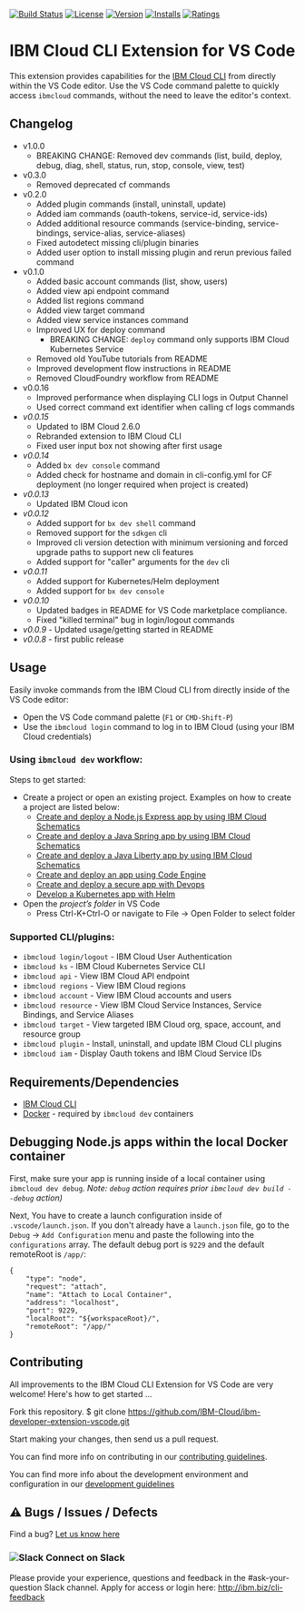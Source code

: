 [![Build Status](https://travis-ci.org/IBM-Cloud/ibm-developer-extension-vscode.svg?branch=master)](https://travis-ci.org/IBM-Cloud/ibm-developer-extension-vscode)
[![License](https://img.shields.io/badge/license-Apache%202.0-green.svg?style=flat)](https://raw.githubusercontent.com/IBM-Cloud/ibm-developer-extension-vscode/master/LICENSE.txt)
[![Version](https://img.shields.io/visual-studio-marketplace/v/IBM.ibm-developer)](https://marketplace.visualstudio.com/items?itemName=IBM.ibm-developer)
[![Installs](https://img.shields.io/visual-studio-marketplace/i/IBM.ibm-developer)](https://marketplace.visualstudio.com/items?itemName=IBM.ibm-developer)
[![Ratings](https://img.shields.io/visual-studio-marketplace/r/IBM.ibm-developer)](https://marketplace.visualstudio.com/items?itemName=IBM.ibm-developer)

# IBM Cloud CLI Extension for VS Code

This extension provides capabilities for the [IBM Cloud CLI](https://cloud.ibm.com/docs/cli/index.html) from directly within the VS Code editor. Use the VS Code command palette to quickly access `ibmcloud` commands, without the need to leave the editor's context.

## Changelog
- v1.0.0
  - BREAKING CHANGE: Removed dev commands (list, build, deploy, debug, diag, shell, status, run, stop, console, view, test)
- v0.3.0
  - Removed deprecated cf commands
- v0.2.0
  - Added plugin commands (install, uninstall, update)
  - Added iam commands (oauth-tokens, service-id, service-ids)
  - Added additional resource commands (service-binding, service-bindings, service-alias, service-aliases)
  - Fixed autodetect missing cli/plugin binaries
  - Added user option to install missing plugin and rerun previous failed command
- v0.1.0
  - Added basic account commands (list, show, users)
  - Added view api endpoint command
  - Added list regions command
  - Added view target command
  - Added view service instances command
  - Improved UX for deploy command
    - BREAKING CHANGE: `deploy` command only supports IBM Cloud Kubernetes Service
  - Removed old YouTube tutorials from README
  - Improved development flow instructions in README
  - Removed CloudFoundry workflow from README
- v0.0.16
  - Improved performance when displaying CLI logs in Output Channel
  - Used correct command ext identifier when calling cf logs commands
- *v0.0.15*
  - Updated to IBM Cloud 2.6.0
  - Rebranded extension to IBM Cloud CLI
  - Fixed user input box not showing after first usage
- *v0.0.14*
  - Added `bx dev console` command
  - Added check for hostname and domain in cli-config.yml for CF deployment (no longer required when project is created)
- *v0.0.13*
  - Updated IBM Cloud icon
- *v0.0.12*
  - Added support for `bx dev shell` command
  - Removed support for the `sdkgen` cli
  - Improved cli version detection with minimum versioning and forced upgrade paths to support new cli features
  - Added support for "caller" arguments for the `dev` cli
- *v0.0.11*
  - Added support for Kubernetes/Helm deployment
  - Added support for `bx dev console`
- *v0.0.10*
  - Updated badges in README for VS Code marketplace compliance.
  - Fixed "killed terminal" bug in login/logout commands
- *v0.0.9* - Updated usage/getting started in README
- *v0.0.8* - first public release

## Usage

Easily invoke commands from the IBM Cloud CLI from directly inside of the VS Code editor:

- Open the VS Code command palette (`F1` or `CMD-Shift-P`)
- Use the `ibmcloud login` command to log in to IBM Cloud (using your IBM Cloud credentials)

### Using `ibmcloud dev` workflow:

Steps to get started:
- Create a project or open an existing project. Examples on how to create a project are listed below:
    - [Create and deploy a Node.js Express app by using IBM Cloud Schematics](https://cloud.ibm.com/docs/apps?topic=apps-tutorial-node-webapp)
    - [Create and deploy a Java Spring app by using IBM Cloud Schematics](https://cloud.ibm.com/docs/apps?topic=apps-tutorial-spring-webapp)
    - [Create and deploy a Java Liberty app by using IBM Cloud Schematics](https://cloud.ibm.com/docs/apps?topic=apps-tutorial-liberty-webapp)
    - [Create and deploy an app using Code Engine](https://cloud.ibm.com/docs/apps?topic=apps-tutorial-cd-code-engine)
    - [Create and deploy a secure app with Devops](https://cloud.ibm.com/docs/apps?topic=apps-tutorial-cd-devsecops)
    - [Develop a Kubernetes app with Helm](https://www.ibm.com/cloud/architecture/tutorials/use-develop-kubernetes-app-with-helm-toolchain)
- Open the *project’s folder* in VS Code
    - Press Ctrl-K+Ctrl-O or navigate to File -> Open Folder to select folder

### Supported CLI/plugins:

- `ibmcloud login/logout` - IBM Cloud User Authentication
- `ibmcloud ks` - IBM Cloud Kubernetes Service CLI
- `ibmcloud api` - View IBM Cloud API endpoint
- `ibmcloud regions` - View IBM Cloud regions
- `ibmcloud account` - View IBM Cloud accounts and users
- `ibmcloud resource` - View IBM Cloud Service Instances, Service Bindings, and Service Aliases
- `ibmcloud target` - View targeted IBM Cloud org, space, account, and resource group
- `ibmcloud plugin` - Install, uninstall, and update IBM Cloud CLI plugins
- `ibmcloud iam` - Display Oauth tokens and IBM Cloud Service IDs

## Requirements/Dependencies

* [IBM Cloud CLI](https://cloud.ibm.com/docs/cli/index.html)
* [Docker](https://www.docker.com/) - required by `ibmcloud dev` containers

## Debugging Node.js apps within the local Docker container

First, make sure your app is running inside of a local container using `ibmcloud dev debug`. _Note: `debug` action requires prior `ibmcloud dev build --debug` action)_

Next, You have to create a launch configuration inside of `.vscode/launch.json`.   If you don't already have a `launch.json` file, go to the `Debug` -> `Add Configuration` menu and paste the following into the `configurations` array.  The default debug port is `9229` and the default remoteRoot is `/app/`:

```
{
    "type": "node",
    "request": "attach",
    "name": "Attach to Local Container",
    "address": "localhost",
    "port": 9229,
    "localRoot": "${workspaceRoot}/",
    "remoteRoot": "/app/"
}
```

## Contributing

All improvements to the IBM Cloud CLI Extension for VS Code are very welcome! Here's how to get started ...

Fork this repository.
$ git clone https://github.com/IBM-Cloud/ibm-developer-extension-vscode.git

Start making your changes, then send us a pull request.

You can find more info on contributing in our [contributing guidelines](./CONTRIBUTING.md).

You can find more info about the development environment and configuration in our [development guidelines](./DEVELOPMENT.md)

## ⚠️  Bugs / Issues / Defects

Find a bug?  [Let us know here](https://github.com/IBM-Cloud/ibm-developer-extension-vscode/issues)

### ![Slack](assets/slack.png) Connect on Slack
Please provide your experience, questions and feedback in the #ask-your-question Slack channel. Apply for access or login here: http://ibm.biz/cli-feedback
